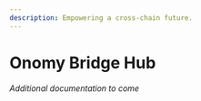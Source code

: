 ```yaml
---
description: Empowering a cross-chain future.
---
```


# Onomy Bridge Hub

_Additional documentation to come_
